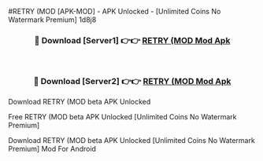 #RETRY (MOD [APK-MOD] - APK Unlocked - [Unlimited Coins No Watermark Premium] 1d8j8



<div align="center">

<h3>🔴 Download [Server1] 👉👉 <a href="https://momento.my/?title=RETRY_(MOD">RETRY (MOD Mod Apk</a></h3><br>

<h3>🔴 Download [Server2] 👉👉 <a href="https://momento.my/?title=RETRY_(MOD">RETRY (MOD Mod Apk</a></h3>
</div>



Download RETRY (MOD beta APK Unlocked

Free RETRY (MOD beta APK Unlocked [Unlimited Coins No Watermark Premium]

Download RETRY (MOD beta APK Unlocked [Unlimited Coins No Watermark Premium] Mod For Android
